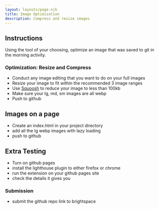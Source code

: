 ```yaml
---
layout: layouts/page.njk
title: Image Optimization
description: Compress and resize images
---
```


## Instructions

Using the tool of your choosing, optimize an image that was saved to git in the morning activity.

### Optimization: Resize and Compress

- Conduct any image editing that you want to do on your full images
- Resize your image to fit within the recommended 3 image ranges
- Use [Squoosh](https://squoosh.app/) to reduce your image to less than 100kb
- Make sure your lg, md, sm images are all webp
- Push to github

## Images on a page

- Create an index.html in your project directory
- add all the lg webp images with lazy loading
- push to github

## **Extra** Testing

- Turn on github pages
- install the lighthouse plugin to either firefox or chrome
- run the extension on your github pages site
- check the details it gives you

### Submission

- submit the github repo link to brightspace
